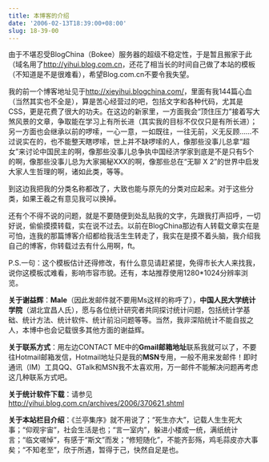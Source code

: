 ```yaml
---
title: 本博客的介绍
date: '2006-02-13T18:39:00+08:00'
slug: 18-39-00
---
```


由于不堪忍受BlogChina（Bokee）服务器的超级不稳定性，于是暂且搬家于此（域名用了<http://yihui.blog.com.cn>，还花了相当长的时间自己做了本站的模板（不知道是不是很难看），希望Blog.com.cn不要令我失望。


我的前一个博客地址见于<http://xieyihui.blogchina.com/>，里面有我144篇心血（当然其实也不全是），算是苦心经营过的吧，包括文字和各种代码，尤其是CSS，更是花费了很大的功夫。在这边的新家里，一方面我会“顶住压力”接着写大煞风景的文章，争取能在学习上有所长进（其实我的目标不仅仅只是有所长进）；另一方面也会继承以前的啰嗦，一心一意，一如既往，一往无前，义无反顾……不过说实在的，也不能整天瞎啰嗦，世上并不缺啰嗦的人，像那些没事儿总拿“超女”来讨论中国民主的啊，像那些没事儿总争执中国经济学家到底是不是只有5个的啊，像那些没事儿总为大家揭秘XXX的啊，像那些总在“无聊 X 2”的世界中启发大家人生哲理的啊，诸如此类，等等。


到这边我把我的分类名称都改了，大致也能与原先的分类对应起来。对于这些分类，如果王羲之有意见我可以换掉。


还有个不得不说的问题，就是不要随便到处乱贴我的文字，先跟我打声招呼，一切好说，偷偷摸摸转载，实在说不过去。以前在BlogChina那边有人转载文章实在是可怕，连我的那篇博客介绍都给我活生生转走了，我实在是摸不着头脑，我介绍我自己的博客，你转载过去有什么用啊，ft。


P.S.一句：这个模板估计还得修改，有什么意见请赶紧提，免得市长大人来找我，说你这模板忒难看，影响市容市貌。还有，本站推荐使用1280*1024分辨率浏览。


**关于谢益辉**：**Male**（因此发邮件就不要用Ms这样的称呼了），**中国人民大学统计学院**（湖北宜昌人氏），愿与各位统计研究者共同探讨统计问题，包括统计学基础、统计方法、统计软件、统计前沿问题等等。当然，我非深陷统计不能自拔之人，本博中也会记载很多其他方面的谢益辉。


**关于联系方式**：用左边CONTACT ME中的**Gmail邮箱地址**联系我就可以了，不要往Hotmail邮箱发信，Hotmail地址只是我的**MSN**专用，一般不用来发邮件！即时通讯（IM）工具QQ、GTalk和MSN我不太喜欢用，万一邮件不能解决问题再考虑这几种联系方式吧。


**关于统计软件下载**：请参见<http://yihui.blog.com.cn/archives/2006/370621.shtml>


**关于本站栏目介绍**：《兰亭集序》就不用说了；“死生亦大”，记载人生生死大事；“仰观宇宙”，社会生活是也；“言一室内”，躲进小楼成一统，满纸统计言；“临文嗟悼”，有感于“斯文”而发；“修短随化”，不能齐彭殇，鸡毛蒜皮亦大事矣；“不知老至”，欣于所遇，暂得于己，快然自足是也。
